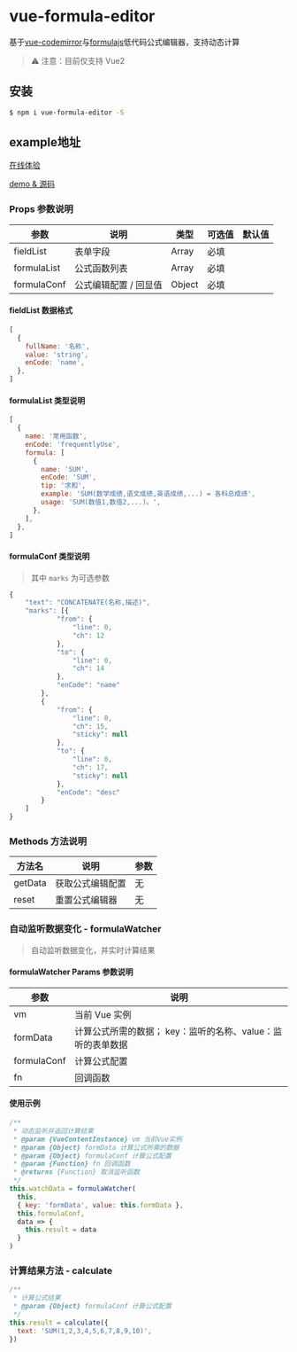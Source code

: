 # vue-formula-editor

<p>基于<a href='https://github.com/surmon-china/vue-codemirror'>vue-codemirror</a>与<a href='https://github.com/formulajs/formulajs'>formulajs</a>低代码公式编辑器，支持动态计算</p>

> ⚠️ 注意：目前仅支持 Vue2

## 安装

```bash
$ npm i vue-formula-editor -S
```
## example地址
<a href="https://vue-formula-editor.netlify.app">在线体验</a>



<a href="https://github.com/Xy-Zipper/vue-formula-editor">demo & 源码</a>

### Props 参数说明

| 参数        | 说明                  | 类型   | 可选值 | 默认值 |
| ----------- | --------------------- | ------ | ------ | ------ |
| fieldList   | 表单字段              | Array  | 必填   |        |
| formulaList | 公式函数列表          | Array  | 必填   |        |
| formulaConf | 公式编辑配置 / 回显值 | Object | 必填   |        |

#### fieldList 数据格式

```javascript
[
  {
    fullName: '名称',
    value: 'string',
    enCode: 'name',
  },
]
```

#### formulaList 类型说明

```javascript
[
  {
    name: '常用函数',
    enCode: 'frequentlyUse',
    formula: [
      {
        name: 'SUM',
        enCode: 'SUM',
        tip: '求和',
        example: 'SUM(数学成绩,语文成绩,英语成绩,...) = 各科总成绩',
        usage: 'SUM(数值1,数值2,...)。',
      },
    ],
  },
]
```

#### formulaConf 类型说明

> 其中 `marks` 为可选参数

```javascript
{
    "text": "CONCATENATE(名称,描述)",
    "marks": [{
            "from": {
                "line": 0,
                "ch": 12
            },
            "to": {
                "line": 0,
                "ch": 14
            },
            "enCode": "name"
        },
        {
            "from": {
                "line": 0,
                "ch": 15,
                "sticky": null
            },
            "to": {
                "line": 0,
                "ch": 17,
                "sticky": null
            },
            "enCode": "desc"
        }
    ]
}
```

### Methods 方法说明

| 方法名  | 说明             | 参数 |
| ------- | ---------------- | ---- |
| getData | 获取公式编辑配置 | 无   |
| reset   | 重置公式编辑器   | 无   |

### 自动监听数据变化 - formulaWatcher

> 自动监听数据变化，并实时计算结果

#### formulaWatcher Params 参数说明

| 参数        | 说明                                                        |
| ----------- | ----------------------------------------------------------- |
| vm          | 当前 Vue 实例                                               |
| formData    | 计算公式所需的数据； key：监听的名称、value：监听的表单数据 |
| formulaConf | 计算公式配置                                                |
| fn          | 回调函数                                                    |

#### 使用示例

```javascript
/**
 * 动态监听并返回计算结果
 * @param {VueContentInstance} vm 当前Vue实例
 * @param {Object} formData 计算公式所需的数据
 * @param {Object} formulaConf 计算公式配置
 * @param {Function} fn 回调函数
 * @returns {Function} 取消监听函数
 */
this.watchData = formulaWatcher(
  this,
  { key: 'formData', value: this.formData },
  this.formulaConf,
  data => {
    this.result = data
  }
)
```

### 计算结果方法 - calculate

```javascript
/**
 * 计算公式结果
 * @param {Object} formulaConf 计算公式配置 
 */
this.result = calculate({
  text: 'SUM(1,2,3,4,5,6,7,8,9,10)',
})
```
